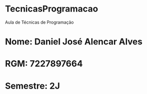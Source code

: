 # TecnicasProgramacao
Aula de Técnicas de Programação
# Nome: Daniel José Alencar Alves
# RGM: 7227897664
# Semestre: 2J
